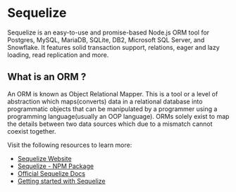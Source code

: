 # Sequelize

Sequelize is an easy-to-use and promise-based Node.js ORM tool for Postgres, MySQL, MariaDB, SQLite, DB2, Microsoft SQL Server, and Snowflake. It features solid transaction support, relations, eager and lazy loading, read replication and more.

## What is an ORM ?

An ORM is known as Object Relational Mapper. This is a tool or a level of abstraction which maps(converts) data in a relational database into programmatic objects that can be manipulated by a programmer using a programming language(usually an OOP language). ORMs solely exist to map the details between two data sources which due to a mismatch cannot coexist together.

Visit the following resources to learn more:

- [Sequelize Website](https://sequelize.org/)
- [Sequelize - NPM Package](https://www.npmjs.com/package/sequelize)
- [Official Sequelize Docs](https://sequelize.org/docs/v6/getting-started/)
- [Getting started with Sequelize](https://levelup.gitconnected.com/the-ultimate-guide-to-get-started-with-sequelize-orm-238588d3516e)
